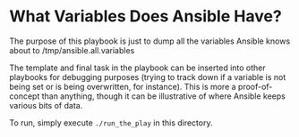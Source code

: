 # What Variables Does Ansible Have?

The purpose of this playbook is just to dump all the variables Ansible knows
about to /tmp/ansible.all.variables

The template and final task in the playbook can be inserted into other playbooks
for debugging purposes (trying to track down if a variable is not being set or
is being overwritten, for instance).  This is more a proof-of-concept than
anything, though it can be illustrative of where Ansible keeps various bits of
data.

To run, simply execute ```./run_the_play``` in this directory.
